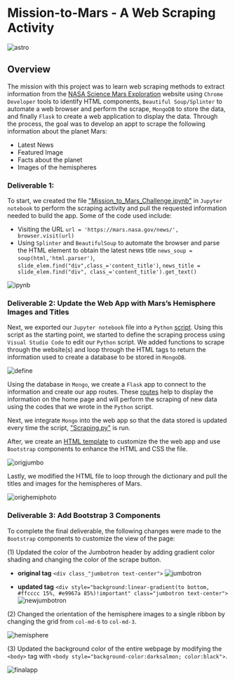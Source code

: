# Mission-to-Mars - A Web Scraping Activity

![astro](https://github.com/amylio/Mission-to-Mars/blob/main/MOD10_Challenge_Submission/images/astropic.jpeg)

## Overview
The mission with this project was to learn web scraping methods to extract information from the [NASA Science Mars Exploration](https://mars.nasa.gov/) website using `Chrome Developer` tools to identify HTML components, `Beautiful Soup/Splinter` to automate a web browser and perform the scrape, `MongoDB` to store the data, and finally `Flask` to create a web application to display the data. Through the process, the goal was to develop an appt to scrape the following information about the planet Mars:

* Latest News
* Featured Image
* Facts about the planet
* Images of the hemispheres

### Deliverable 1:

To start, we created the file ["Mission_to_Mars_Challenge.ipynb"](https://github.com/amylio/Mission-to-Mars/blob/main/MOD10_Challenge_Submission/Mission_to_Mars_Challenge.ipynb) in `Jupyter notebook` to perform the scraping activity and pull the requested information needed to build the app. Some of the code used include:

* Visiting the URL `url = 'https://mars.nasa.gov/news/', browser.visit(url)`
* Using `Splinter` and `BeautifulSoup` to automate the browser and parse the HTML element to obtain the latest news title `news_soup = soup(html,'html.parser')`, `slide_elem.find("div",class_='content_title')`, `news_title = slide_elem.find("div", class_='content_title').get_text()`

![ipynb](https://github.com/amylio/Mission-to-Mars/blob/main/MOD10_Challenge_Submission/images/ipynbscreenshot.png)

### Deliverable 2: Update the Web App with Mars’s Hemisphere Images and Titles

Next, we exported our `Jupyter notebook` file into a `Python` [script](https://github.com/amylio/Mission-to-Mars/blob/main/MOD10_Challenge_Submission/Mission_to_Mars_Challenge.py). Using this script as the starting point, we started to define the scraping process using `Visual Studio Code` to edit our `Python` script. We added functions to scrape through the website(s) and loop through the HTML tags to return the information used to create a database to be stored in `MongoDB`.

![define](https://github.com/amylio/Mission-to-Mars/blob/main/MOD10_Challenge_Submission/images/defineimage.png)

Using the database in `Mongo`, we create a `Flask` app to connect to the information and create our app routes. These [routes](https://github.com/amylio/Mission-to-Mars/blob/main/MOD10_Challenge_Submission/app.py) help to display the information on the home page and will perform the scraping of new data using the codes that we wrote in the `Python` script. 

Next, we integrate `Mongo` into the web app so that the data stored is updated every time the script, ["Scraping.py"](https://github.com/amylio/Mission-to-Mars/blob/main/MOD10_Challenge_Submission/scraping.py) is run.

After, we create an [HTML template](https://github.com/amylio/Mission-to-Mars/blob/main/MOD10_Challenge_Submission/index.html) to customize the the web app and use `Bootstrap` components to enhance the HTML and CSS the file. 

![origjumbo](https://github.com/amylio/Mission-to-Mars/blob/main/MOD10_Challenge_Submission/images/orig_jumbotron.png)

Lastly, we modified the HTML file to loop through the dictionary and pull the titles and images for the hemispheres of Mars.

![orighemiphoto](https://github.com/amylio/Mission-to-Mars/blob/main/MOD10_Challenge_Submission/images/OrigHemiPhoto.png)

### Deliverable 3: Add Bootstrap 3 Components

To complete the final deliverable, the following changes were made to the `Bootstrap` components to customize the view of the page:

(1) Updated the color of the Jumbotron header by adding gradient color shading and changing the color of the scrape button.
 - **original tag** `<div class_"jumbotron text-center">`
 ![jumbotron](https://github.com/amylio/Mission-to-Mars/blob/main/MOD10_Challenge_Submission/images/orig_jumbotron.png)

 - **updated tag** `<div style="background:linear-gradient(to bottom, #ffcccc 15%, #e9967a 85%)!important" class="jumbotron text-center">` 
![newjumbotron](https://github.com/amylio/Mission-to-Mars/blob/main/MOD10_Challenge_Submission/images/Newjumbotron.png)

(2) Changed the orientation of the hemisphere images to a single ribbon by changing the grid from `col-md-6` to `col-md-3`.

![hemisphere](https://github.com/amylio/Mission-to-Mars/blob/main/MOD10_Challenge_Submission/images/hemisphere.png)

(3) Updated the background color of the entire webpage by modifying the `<body>` tag with `<body style="background-color:darksalmon; color:black">`.

![finalapp](https://github.com/amylio/Mission-to-Mars/blob/main/MOD10_Challenge_Submission/images/finalappimage.png)

